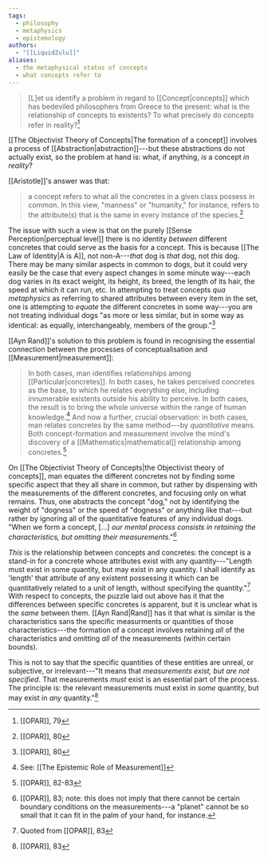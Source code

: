 ```yaml
---
tags:
  - philosophy
  - metaphysics
  - epistemology
authors:
  - "[[LiquidZulu]]"
aliases:
  - the metaphysical status of concepts
  - what concepts refer to
---
```

>\[L]et us identify a problem in regard to [[Concept|concepts]] which has bedeviled philosophers from Greece to the present: what is the relationship of concepts to existents? To what precisely do concepts refer in reality?[^1]

[[The Objectivist Theory of Concepts|The formation of a concept]] involves a process of [[Abstraction|abstraction]]---but these abstractions do not actually exist, so the problem at hand is: what, if anything, *is* a concept *in reality*?

[[Aristotle]]'s answer was that:
>a concept refers to what all the concretes in a given class possess in common. In this view, "manness" or "humanity," for instance, refers to the attribute(s) that is the same in every instance of the species.[^2]

The issue with such a view is that on the purely [[Sense Perception|perceptual level]] there is no identity *between* different concretes that could serve as the basis for a concept. This is because [[The Law of Identity|A is A]], not non-A---*that* dog is *that* dog, not *this* dog. There may be many similar aspects in common to dogs, but it could very easily be the case that every aspect changes in some minute way---each dog varies in its exact weight, its height, its breed, the length of its hair, the speed at which it can run, etc. In attempting to treat concepts *qua metaphysics* as referring to shared attributes between every item in the set, one is attempting to *equate* the different concretes in some way---you are not treating individual dogs "as more or less similar, but in some way as identical: as equally, interchangeably, members of the group."[^3]

[[Ayn Rand]]'s solution to this problem is found in recognising the essential connection between the processes of conceptualisation and [[Measurement|measurement]]:

>In both cases, man identifies relationships among [[Particular|concretes]]. In both cases, he takes perceived concretes as the base, to which he relates everything else, including innumerable existents outside his ability to perceive. In both cases, the result is to bring the whole universe within the range of human knowledge.[^4] And now a further, crucial observation: in both cases, man relates concretes by the same method---by *quantitative* means. Both concept-formation and measurement involve the mind's discovery of a [[Mathematics|mathematical]] relationship among concretes.[^5]

On [[The Objectivist Theory of Concepts|the Objectivist theory of concepts]], man equates the different concretes not by finding some specific aspect that they all share in common, but rather by dispensing with the measurements of the different concretes, and focusing only on what remains. Thus, one abstracts the concept "dog," not by identifying the weight of "dogness" or the speed of "dogness" or anything like that---but rather by ignoring all of the quantitative features of any individual dogs. "When we form a concept, \[...] *our mental process consists in retaining the characteristics, but omitting their measurements*."[^6]

*This* is the relationship between concepts and concretes: the concept is a stand-in for a concrete whose attributes exist with any quantity---"Length must exist in some quantity, but may exist in any quantity. I shall identify as 'length' that attribute of any existent possessing it which can be quantitatively related to a unit of length, without specifying the quantity."[^7] With respect to concepts, the puzzle laid out above has it that the differences between specific concretes is apparent, but it is unclear what is the *same* between them. [[Ayn Rand|Rand]] has it that what is similar is the characteristics sans the specific measurments or quantities of those characteristics---the formation of a concept involves retaining *all* of the characteristics and omitting *all* of the measurements (within certain bounds).

This is not to say that the specific quantities of these entities are unreal, or subjective, or irrelevant---"It means that *measurements exist, but are not specified*. That measurements *must* exist is an essential part of the process. The principle is: the relevant measurements must exist in *some* quantity, but may exist in *any* quantity."[^8]

[^1]: [[OPAR]], 79
[^2]: [[OPAR]], 80
[^3]: [[OPAR]], 80
[^4]: See: [[The Epistemic Role of Measurement]]
[^5]: [[OPAR]], 82-83
[^6]: [[OPAR]], 83; note: this does not imply that there cannot be certain boundary conditions on the measurements---a "planet" cannot be so small that it can fit in the palm of your hand, for instance.
[^7]: Quoted from [[OPAR]], 83
[^8]: [[OPAR]], 83
